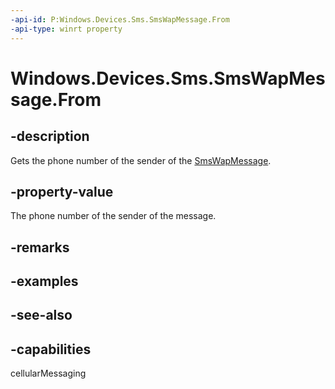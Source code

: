 ----api-id: P:Windows.Devices.Sms.SmsWapMessage.From
-api-type: winrt property
---<!-- Property syntaxpublic string From { get; }--># Windows.Devices.Sms.SmsWapMessage.From## -descriptionGets the phone number of the sender of the [SmsWapMessage](smswapmessage.md).## -property-valueThe phone number of the sender of the message.## -remarks## -examples## -see-also## -capabilitiescellularMessaging